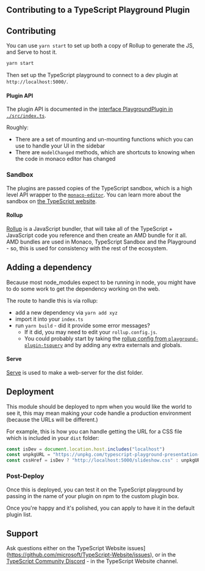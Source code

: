 ## Contributing to a TypeScript Playground Plugin

## Contributing

You can use `yarn start` to set up both a copy of Rollup to generate the JS, and Serve to host it.

```sh
yarn start
```

Then set up the TypeScript playground to connect to a dev plugin at `http://localhost:5000/`.

#### Plugin API

The plugin API is documented in the [interface PlaygroundPlugin in `./src/index.ts`](src/index.ts).

Roughly:

- There are a set of mounting and un-mounting functions which you can use to handle your UI in the sidebar
- There are `modelChanged` methods, which are shortcuts to knowing when the code in monaco editor has changed

### Sandbox

The plugins are passed copies of the TypeScript sandbox, which is a high level API wrapper to the [`monaco-editor`](https://microsoft.github.io/monaco-editor/). You can learn more about the sandbox on [the TypeScript website](http://www.typescriptlang.org/v2/dev/sandbox/).

#### Rollup

[Rollup](https://rollupjs.org) is a JavaScript bundler, that will take all of the TypeScript + JavaScript code you reference and then create an AMD bundle for it all. AMD bundles are used in Monaco, TypeScript Sandbox and the Playground - so, this is used for consistency with the rest of the ecosystem.

## Adding a dependency

Because most node_modules expect to be running in node, you might have to do some work to get the dependency working on the web.

The route to handle this is via rollup:

- add a new dependency via `yarn add xyz`
- import it into your `index.ts`
- run `yarn build` - did it provide some error messages?
  - If it did, you may need to edit your `rollup.config.js`.
  - You could probably start by taking the [rollup config from `playground-plugin-tsquery`](https://github.com/orta/playground-plugin-tsquery/blob/master/rollup.config.js) and by adding any extra externals and globals.

#### Serve

[Serve](https://github.com/zeit/serve) is used to make a web-server for the dist folder.

## Deployment

This module should be deployed to npm when you would like the world to see it, this may mean making your code handle a production environment (because the URLs will be different.)

For example, this is how you can handle getting the URL for a CSS file which is included in your `dist` folder:

```ts
const isDev = document.location.host.includes("localhost")
const unpkgURL = "https://unpkg.com/typescript-playground-presentation-mode@latest/dist/slideshow.css"
const cssHref = isDev ? "http://localhost:5000/slideshow.css" : unpkgURL
```

### Post-Deploy

Once this is deployed, you can test it on the TypeScript playground by passing in the name of your plugin on npm to the custom plugin box.

Once you're happy and it's polished, you can apply to have it in the default plugin list.

## Support

Ask questions either on the TypeScript Website issues](https://github.com/microsoft/TypeScript-Website/issues), or in the [TypeScript Community Discord](https://discord.gg/typescript) - in the TypeScript Website channel.
